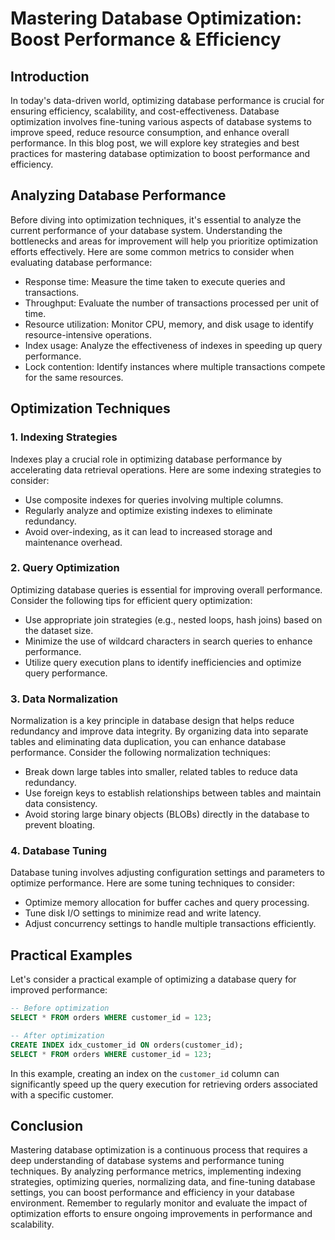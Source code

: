 # Mastering Database Optimization: Boost Performance & Efficiency

## Introduction

In today's data-driven world, optimizing database performance is crucial for ensuring efficiency, scalability, and cost-effectiveness. Database optimization involves fine-tuning various aspects of database systems to improve speed, reduce resource consumption, and enhance overall performance. In this blog post, we will explore key strategies and best practices for mastering database optimization to boost performance and efficiency.

## Analyzing Database Performance

Before diving into optimization techniques, it's essential to analyze the current performance of your database system. Understanding the bottlenecks and areas for improvement will help you prioritize optimization efforts effectively. Here are some common metrics to consider when evaluating database performance:

- Response time: Measure the time taken to execute queries and transactions.
- Throughput: Evaluate the number of transactions processed per unit of time.
- Resource utilization: Monitor CPU, memory, and disk usage to identify resource-intensive operations.
- Index usage: Analyze the effectiveness of indexes in speeding up query performance.
- Lock contention: Identify instances where multiple transactions compete for the same resources.

## Optimization Techniques

### 1. Indexing Strategies

Indexes play a crucial role in optimizing database performance by accelerating data retrieval operations. Here are some indexing strategies to consider:

- Use composite indexes for queries involving multiple columns.
- Regularly analyze and optimize existing indexes to eliminate redundancy.
- Avoid over-indexing, as it can lead to increased storage and maintenance overhead.

### 2. Query Optimization

Optimizing database queries is essential for improving overall performance. Consider the following tips for efficient query optimization:

- Use appropriate join strategies (e.g., nested loops, hash joins) based on the dataset size.
- Minimize the use of wildcard characters in search queries to enhance performance.
- Utilize query execution plans to identify inefficiencies and optimize query performance.

### 3. Data Normalization

Normalization is a key principle in database design that helps reduce redundancy and improve data integrity. By organizing data into separate tables and eliminating data duplication, you can enhance database performance. Consider the following normalization techniques:

- Break down large tables into smaller, related tables to reduce data redundancy.
- Use foreign keys to establish relationships between tables and maintain data consistency.
- Avoid storing large binary objects (BLOBs) directly in the database to prevent bloating.

### 4. Database Tuning

Database tuning involves adjusting configuration settings and parameters to optimize performance. Here are some tuning techniques to consider:

- Optimize memory allocation for buffer caches and query processing.
- Tune disk I/O settings to minimize read and write latency.
- Adjust concurrency settings to handle multiple transactions efficiently.

## Practical Examples

Let's consider a practical example of optimizing a database query for improved performance:

```sql
-- Before optimization
SELECT * FROM orders WHERE customer_id = 123;
```

```sql
-- After optimization
CREATE INDEX idx_customer_id ON orders(customer_id);
SELECT * FROM orders WHERE customer_id = 123;
```

In this example, creating an index on the `customer_id` column can significantly speed up the query execution for retrieving orders associated with a specific customer.

## Conclusion

Mastering database optimization is a continuous process that requires a deep understanding of database systems and performance tuning techniques. By analyzing performance metrics, implementing indexing strategies, optimizing queries, normalizing data, and fine-tuning database settings, you can boost performance and efficiency in your database environment. Remember to regularly monitor and evaluate the impact of optimization efforts to ensure ongoing improvements in performance and scalability.